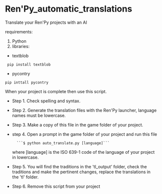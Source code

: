 # Ren'Py_automatic_translations
Translate your Ren'Py projects with an AI

requirements:
1. Python
2. libraries:
  - textblob
  
``` pip install textblob```
  
  - pycontry 
  
```pip inttall pycontry```

When your project is complete then use this script.
* Step 1. Check spelling and syntax.
* Step 2. Generate the translation files with the Ren'Py launcher,
        language names must be lowercase.
* Step 3. Make a copy of this file in the game folder of your project.
* step 4. Open a prompt in the game folder of your project and run this file

        ```$ python auto_translate.py [language]```

    where [language] is the ISO 639-1 code of the language of your project in lowercase.
* Step 5. You will find the traditions in the 'tl_output' folder, check the 
        traditions and make the pertinent changes, replace the translations
        in the 'tl' folder.
* Step 6. Remove this script from your project
